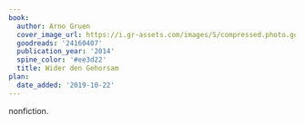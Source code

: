 ```yaml
---
book:
  author: Arno Gruen
  cover_image_url: https://i.gr-assets.com/images/S/compressed.photo.goodreads.com/books/1419826884l/24160407.jpg
  goodreads: '24160407'
  publication_year: '2014'
  spine_color: '#ee3d22'
  title: Wider den Gehorsam
plan:
  date_added: '2019-10-22'
---
```


nonfiction.
